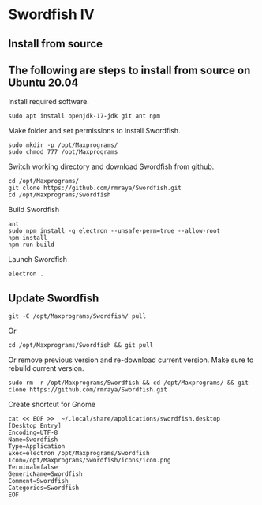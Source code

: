 # Swordfish IV

## Install from source
The following are steps to install from source on Ubuntu 20.04
---
Install required software.
```
sudo apt install openjdk-17-jdk git ant npm
```
Make folder and set permissions to install Swordfish.
```
sudo mkdir -p /opt/Maxprograms/
sudo chmod 777 /opt/Maxprograms
```
Switch working directory and download Swordfish from github.
```
cd /opt/Maxprograms/
git clone https://github.com/rmraya/Swordfish.git
cd /opt/Maxprograms/Swordfish
```
Build Swordfish
```
ant
sudo npm install -g electron --unsafe-perm=true --allow-root
npm install
npm run build
```
Launch Swordfish
```
electron .
```

## Update Swordfish
```
git -C /opt/Maxprograms/Swordfish/ pull
```
Or
```
cd /opt/Maxprograms/Swordfish && git pull
```
Or remove previous version and re-download current version. Make sure to rebuild current version.
```
sudo rm -r /opt/Maxprograms/Swordfish && cd /opt/Maxprograms/ && git clone https://github.com/rmraya/Swordfish.git
```
Create shortcut for Gnome
```
cat << EOF >>  ~/.local/share/applications/swordfish.desktop
[Desktop Entry]
Encoding=UTF-8
Name=Swordfish
Type=Application
Exec=electron /opt/Maxprograms/Swordfish
Icon=/opt/Maxprograms/Swordfish/icons/icon.png
Terminal=false
GenericName=Swordfish
Comment=Swordfish
Categories=Swordfish
EOF
```
